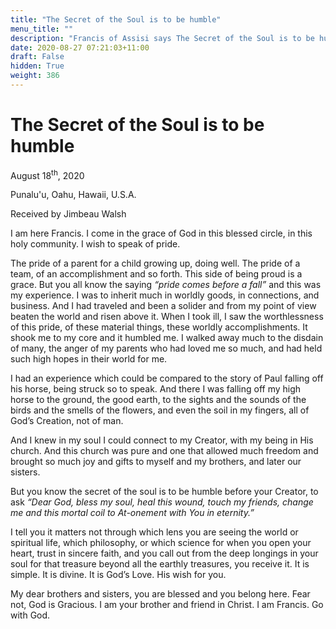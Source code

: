 ```yaml
---
title: "The Secret of the Soul is to be humble"
menu_title: ""
description: "Francis of Assisi says The Secret of the Soul is to be humble"
date: 2020-08-27 07:21:03+11:00
draft: False
hidden: True
weight: 386
---
```

# The Secret of the Soul is to be humble

August 18<sup>th</sup>, 2020

Punalu'u, Oahu, Hawaii, U.S.A.

Received by Jimbeau Walsh



I am here Francis. I come in the grace of God in this blessed circle, in this holy community. I wish to speak of pride. 

The pride of a parent for a child growing up, doing well. The pride of a team, of an accomplishment and so forth. This side of being proud is a grace. But you all know the saying *“pride comes before a fall”* and this was my experience. I was to inherit much in worldly goods, in connections, and business. And I had traveled and been a solider and from my point of view beaten the world and risen above it. When I took ill, I saw the worthlessness of this pride, of these material things, these worldly accomplishments. It shook me to my core and it humbled me. I walked away much to the disdain of many, the anger of my parents who had loved me so much, and had held such high hopes in their world for me.

I had an experience which could be compared to the story of Paul falling off his horse, being struck so to speak. And there I was falling off my high horse to the ground, the good earth, to the sights and the sounds of the birds and the smells of the flowers, and even the soil in my fingers, all of God’s Creation, not of man. 

And I knew in my soul I could connect to my Creator, with my being in His church. And this church was pure and one that allowed much freedom and brought so much joy and gifts to myself and my brothers, and later our sisters. 

But you know the secret of the soul is to be humble before your Creator, to ask *“Dear God, bless my soul, heal this wound, touch my friends, change me and this mortal coil to At-onement with You in eternity.”* 

I tell you it matters not through which lens you are seeing the world or spiritual life, which philosophy, or which science for when you open your heart, trust in sincere faith, and you call out from the deep longings in your soul for that treasure beyond all the earthly treasures, you receive it. It is simple. It is divine. It is God’s Love. His wish for you. 

My dear brothers and sisters, you are blessed and you belong here. Fear not, God is Gracious. I am your brother and friend in Christ. I am Francis. Go with God.